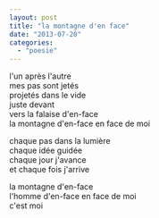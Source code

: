 ```yaml
---
layout: post
title: "la montagne d'en face"
date: "2013-07-20"
categories:
  - "poesie"
---
```


l'un après l'autre  
mes pas sont jetés  
projetés dans le vide  
juste devant  
vers la falaise d'en-face  
la montagne d'en-face en face de moi

chaque pas dans la lumière  
chaque idée guidée  
chaque jour j'avance  
et chaque fois j'arrive

la montagne d'en-face  
l'homme d'en-face en face de moi  
c'est moi
